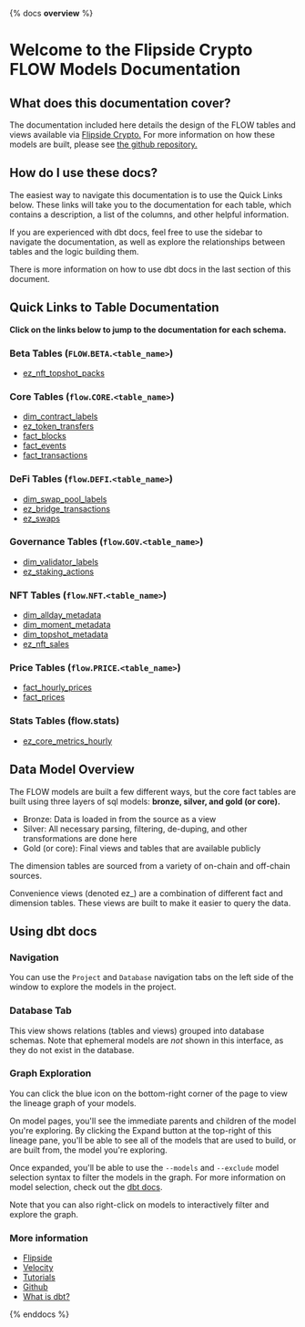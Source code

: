 {% docs __overview__ %}

# Welcome to the Flipside Crypto FLOW Models Documentation

## **What does this documentation cover?**

The documentation included here details the design of the FLOW
tables and views available via [Flipside Crypto.](https://flipsidecrypto.xyz/) For more information on how these models are built, please see [the github repository.](https://github.com/flipsideCrypto/flow-models/)

## **How do I use these docs?**

The easiest way to navigate this documentation is to use the Quick Links below. These links will take you to the documentation for each table, which contains a description, a list of the columns, and other helpful information.

If you are experienced with dbt docs, feel free to use the sidebar to navigate the documentation, as well as explore the relationships between tables and the logic building them.

There is more information on how to use dbt docs in the last section of this document.

## **Quick Links to Table Documentation**

**Click on the links below to jump to the documentation for each schema.**

### Beta Tables (`FLOW`.`BETA`.`<table_name>`)

- [ez_nft_topshot_packs](#!/model/model.flow_models.beta__ez_nft_topshot_packs)

### Core Tables (`flow`.`CORE`.`<table_name>`)

- [dim_contract_labels](#!/model/model.flow_models.core__dim_contract_labels)
- [ez_token_transfers](#!/model/model.flow_models.core__ez_token_transfers)
- [fact_blocks](#!/model/model.flow_models.core__fact_blocks)
- [fact_events](#!/model/model.flow_models.core__fact_events)
- [fact_transactions](#!/model/model.flow_models.core__fact_transactions)

### DeFi Tables (`flow`.`DEFI`.`<table_name>`)

- [dim_swap_pool_labels](#!/model/model.flow_models.defi__dim_swap_pool_labels)
- [ez_bridge_transactions](#!/model/model.flow_models.defi__ez_bridge_transactions)
- [ez_swaps](#!/model/model.flow_models.defi__ez_swaps)

### Governance Tables (`flow`.`GOV`.`<table_name>`)

- [dim_validator_labels](#!/model/model.flow_models.gov__dim_validator_labels)
- [ez_staking_actions](#!/model/model.flow_models.gov__ez_staking_actions)

### NFT Tables (`flow`.`NFT`.`<table_name>`)

- [dim_allday_metadata](#!/model/model.flow_models.nft__dim_allday_metadata)
- [dim_moment_metadata](#!/model/model.flow_models.nft__dim_moment_metadata)
- [dim_topshot_metadata](#!/model/model.flow_models.nft__dim_topshot_metadata)
- [ez_nft_sales](#!/model/model.flow_models.nft__ez_nft_sales)

### Price Tables (`flow`.`PRICE`.`<table_name>`)

- [fact_hourly_prices](#!/model/model.flow_models.price__fact_hourly_prices)
- [fact_prices](#!/model/model.flow_models.price__fact_prices)

### Stats Tables (flow.stats)

- [ez_core_metrics_hourly](#!/model/model.flow_models.stats__ez_core_metrics_hourly)

## **Data Model Overview**

The FLOW
models are built a few different ways, but the core fact tables are built using three layers of sql models: **bronze, silver, and gold (or core).**

- Bronze: Data is loaded in from the source as a view
- Silver: All necessary parsing, filtering, de-duping, and other transformations are done here
- Gold (or core): Final views and tables that are available publicly

The dimension tables are sourced from a variety of on-chain and off-chain sources.

Convenience views (denoted ez\_) are a combination of different fact and dimension tables. These views are built to make it easier to query the data.

## **Using dbt docs**

### Navigation

You can use the `Project` and `Database` navigation tabs on the left side of the window to explore the models in the project.

### Database Tab

This view shows relations (tables and views) grouped into database schemas. Note that ephemeral models are _not_ shown in this interface, as they do not exist in the database.

### Graph Exploration

You can click the blue icon on the bottom-right corner of the page to view the lineage graph of your models.

On model pages, you'll see the immediate parents and children of the model you're exploring. By clicking the Expand button at the top-right of this lineage pane, you'll be able to see all of the models that are used to build, or are built from, the model you're exploring.

Once expanded, you'll be able to use the `--models` and `--exclude` model selection syntax to filter the models in the graph. For more information on model selection, check out the [dbt docs](https://docs.getdbt.com/docs/model-selection-syntax).

Note that you can also right-click on models to interactively filter and explore the graph.

### **More information**

- [Flipside](https://flipsidecrypto.xyz/)
- [Velocity](https://app.flipsidecrypto.com/velocity?nav=Discover)
- [Tutorials](https://docs.flipsidecrypto.com/our-data/tutorials)
- [Github](https://github.com/FlipsideCrypto/flow-models)
- [What is dbt?](https://docs.getdbt.com/docs/introduction)

{% enddocs %}

